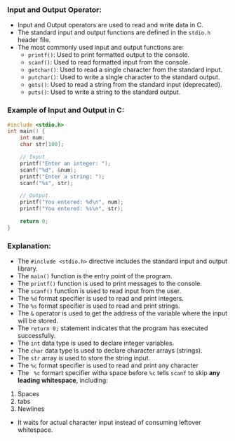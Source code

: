 ### Input and Output Operator:
- Input and Output operators are used to read and write data in C. 
- The standard input and output functions are defined in the `stdio.h` header file.
- The most commonly used input and output functions are:
  - `printf()`: Used to print formatted output to the console.
  - `scanf()`: Used to read formatted input from the console.
  - `getchar()`: Used to read a single character from the standard input.
  - `putchar()`: Used to write a single character to the standard output.
  - `gets()`: Used to read a string from the standard input (deprecated).
  - `puts()`: Used to write a string to the standard output.

### Example of Input and Output in C:
```c
#include <stdio.h>
int main() {
    int num;
    char str[100];

    // Input
    printf("Enter an integer: ");
    scanf("%d", &num);
    printf("Enter a string: ");
    scanf("%s", str);

    // Output
    printf("You entered: %d\n", num);
    printf("You entered: %s\n", str);

    return 0;
}
```
### Explanation:
- The `#include <stdio.h>` directive includes the standard input and output library.
- The `main()` function is the entry point of the program.
- The `printf()` function is used to print messages to the console.
- The `scanf()` function is used to read input from the user.
- The `%d` format specifier is used to read and print integers.
- The `%s` format specifier is used to read and print strings.
- The `&` operator is used to get the address of the variable where the input will be stored.
- The `return 0;` statement indicates that the program has executed successfully.
- The `int` data type is used to declare integer variables.
- The `char` data type is used to declare character arrays (strings).
- The `str` array is used to store the string input.
- The `%c` format specifier is used to read and print any character
- The ` %c` formart specifier witha space before `%c` tells `scanf` to skip **any leading whitespace**, including:
1. Spaces
2. tabs
3. Newlines
- It waits for actual character input instead of consuming leftover whitespace.


